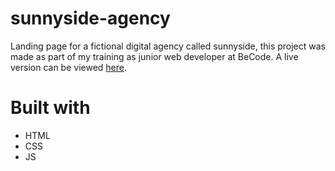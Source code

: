 # sunnyside-agency
Landing page for a fictional digital agency called sunnyside, this project was made as part of my training as junior web developer at BeCode.
A live version can be viewed [here](https://voltsn.github.io/sunnyside-agency/).

# Built with
- HTML
- CSS
- JS
